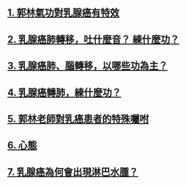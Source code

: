 ##  [1. 郭林氣功對乳腺癌有特效](/乳1.md)  

##  [2. 乳腺癌肺轉移，吐什麼音？ 練什麼功？](/乳2.md)

##  [3. 乳腺癌肺、腦轉移，以哪些功為主？](/乳3.md)

##  [4. 乳腺癌轉肺，練什麼功？](/乳4.md)

##  [5. 郭林老師對乳癌患者的特殊囑咐](/乳5.md)
 
##  [6. 心態](/乳6.md)

##  [7. 乳腺癌為何會出現淋巴水腫？](/乳7.md)
